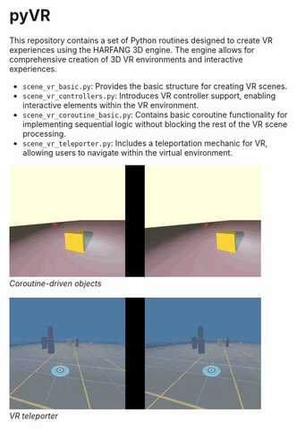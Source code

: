 # pyVR

This repository contains a set of Python routines designed to create VR experiences using the HARFANG 3D engine. The engine allows for comprehensive creation of 3D VR environments and interactive experiences.

- `scene_vr_basic.py`: Provides the basic structure for creating VR scenes.
- `scene_vr_controllers.py`: Introduces VR controller support, enabling interactive elements within the VR environment.
- `scene_vr_coroutine_basic.py`: Contains basic coroutine functionality for implementing sequential logic without blocking the rest of the VR scene processing.
- `scene_vr_teleporter.py`: Includes a teleportation mechanic for VR, allowing users to navigate within the virtual environment.

![](img/py_vr_coroutines.gif)<br>
_Coroutine-driven objects_<br>
<br>
![](img/pyteleport.gif)<br>
_VR teleporter_<br>
